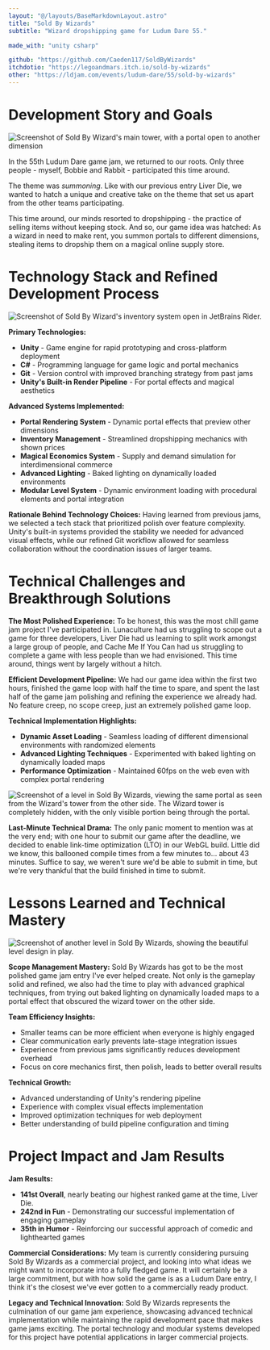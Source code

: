 ```yaml
---
layout: "@/layouts/BaseMarkdownLayout.astro"
title: "Sold By Wizards"
subtitle: "Wizard dropshipping game for Ludum Dare 55."

made_with: "unity csharp"

github: "https://github.com/Caeden117/SoldByWizards"
itchdotio: "https://legoandmars.itch.io/sold-by-wizards"
other: "https://ldjam.com/events/ludum-dare/55/sold-by-wizards"
---
```


# Development Story and Goals

![Screenshot of Sold By Wizard's main tower, with a portal open to another dimension](@/images/projects/sold-by-wizards/soldbywizards.png)

In the 55th Ludum Dare game jam, we returned to our roots. Only three people - myself, Bobbie and Rabbit - participated this time around.

The theme was *summoning*. Like with our previous entry Liver Die, we wanted to hatch a unique and creative take on the theme that set us apart from the other teams participating.

This time around, our minds resorted to dropshipping - the practice of selling items without keeping stock. And so, our game idea was hatched: As a wizard in need to make rent, you summon portals to different dimensions, stealing items to dropship them on a magical online supply store.

# Technology Stack and Refined Development Process

![Screenshot of Sold By Wizard's inventory system open in JetBrains Rider.](@/images/projects/sold-by-wizards/soldbywizards2.png)

**Primary Technologies:**
- **Unity** - Game engine for rapid prototyping and cross-platform deployment
- **C#** - Programming language for game logic and portal mechanics
- **Git** - Version control with improved branching strategy from past jams
- **Unity's Built-in Render Pipeline** - For portal effects and magical aesthetics

**Advanced Systems Implemented:**
- **Portal Rendering System** - Dynamic portal effects that preview other dimensions
- **Inventory Management** - Streamlined dropshipping mechanics with shown prices
- **Magical Economics System** - Supply and demand simulation for interdimensional commerce
- **Advanced Lighting** - Baked lighting on dynamically loaded environments
- **Modular Level System** - Dynamic environment loading with procedural elements and portal integration

**Rationale Behind Technology Choices:**
Having learned from previous jams, we selected a tech stack that prioritized polish over feature complexity. Unity's built-in systems provided the stability we needed for advanced visual effects, while our refined Git workflow allowed for seamless collaboration without the coordination issues of larger teams.

# Technical Challenges and Breakthrough Solutions

**The Most Polished Experience:**
To be honest, this was the most chill game jam project I've participated in. Lunaculture had us struggling to scope out a game for three developers, Liver Die had us learning to split work amongst a large group of people, and Cache Me If You Can had us struggling to complete a game with less people than we had envisioned. This time around, things went by largely without a hitch.

**Efficient Development Pipeline:**
We had our game idea within the first two hours, finished the game loop with half the time to spare, and spent the last half of the game jam polishing and refining the experience we already had. No feature creep, no scope creep, just an extremely polished game loop.

**Technical Implementation Highlights:**
- **Dynamic Asset Loading** - Seamless loading of different dimensional environments with randomized elements
- **Advanced Lighting Techniques** - Experimented with baked lighting on dynamically loaded maps
- **Performance Optimization** - Maintained 60fps on the web even with complex portal rendering

![Screenshot of a level in Sold By Wizards, viewing the same portal as seen from the Wizard's tower from the other side. The Wizard tower is completely hidden, with the only visible portion being through the portal.](@/images/projects/sold-by-wizards/soldbywizards3.png)

**Last-Minute Technical Drama:**
The only panic moment to mention was at the very end; with one hour to submit our game after the deadline, we decided to enable link-time optimization (LTO) in our WebGL build. Little did we know, this ballooned compile times from a few minutes to... about 43 minutes. Suffice to say, we weren't sure we'd be able to submit in time, but we're very thankful that the build finished in time to submit.

# Lessons Learned and Technical Mastery

![Screenshot of another level in Sold By Wizards, showing the beautiful level design in play.](@/images/projects/sold-by-wizards/soldbywizards1.jpg)

**Scope Management Mastery:**
Sold By Wizards has got to be the most polished game jam entry I've ever helped create. Not only is the gameplay solid and refined, we also had the time to play with advanced graphical techniques, from trying out baked lighting on dynamically loaded maps to a portal effect that obscured the wizard tower on the other side.

**Team Efficiency Insights:**
- Smaller teams can be more efficient when everyone is highly engaged
- Clear communication early prevents late-stage integration issues
- Experience from previous jams significantly reduces development overhead
- Focus on core mechanics first, then polish, leads to better overall results

**Technical Growth:**
- Advanced understanding of Unity's rendering pipeline
- Experience with complex visual effects implementation
- Improved optimization techniques for web deployment
- Better understanding of build pipeline configuration and timing

# Project Impact and Jam Results

**Jam Results:**
- **141st Overall**, nearly beating our highest ranked game at the time, Liver Die. 
- **242nd in Fun** - Demonstrating our successful implementation of engaging gameplay
- **35th in Humor** - Reinforcing our successful approach of comedic and lighthearted games

**Commercial Considerations:**
My team is currently considering pursuing Sold By Wizards as a commercial project, and looking into what ideas we might want to incorporate into a fully fledged game. It will certainly be a large commitment, but with how solid the game is as a Ludum Dare entry, I think it's the closest we've ever gotten to a commercially ready product.

**Legacy and Technical Innovation:**
Sold By Wizards represents the culmination of our game jam experience, showcasing advanced technical implementation while maintaining the rapid development pace that makes game jams exciting. The portal technology and modular systems developed for this project have potential applications in larger commercial projects. 